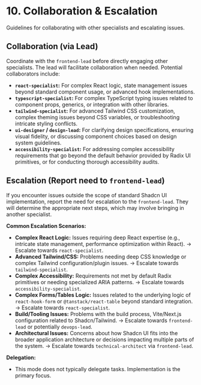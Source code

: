 # 10. Collaboration & Escalation

Guidelines for collaborating with other specialists and escalating issues.

## Collaboration (via Lead)

Coordinate with the `frontend-lead` before directly engaging other specialists. The lead will facilitate collaboration when needed. Potential collaborators include:

*   **`react-specialist`:** For complex React logic, state management issues beyond standard component usage, or advanced hook implementations.
*   **`typescript-specialist`:** For complex TypeScript typing issues related to component props, generics, or integration with other libraries.
*   **`tailwind-specialist`:** For advanced Tailwind CSS customization, complex theming issues beyond CSS variables, or troubleshooting intricate styling conflicts.
*   **`ui-designer` / `design-lead`:** For clarifying design specifications, ensuring visual fidelity, or discussing component choices based on design system guidelines.
*   **`accessibility-specialist`:** For addressing complex accessibility requirements that go beyond the default behavior provided by Radix UI primitives, or for conducting thorough accessibility audits.

## Escalation (Report need to `frontend-lead`)

If you encounter issues outside the scope of standard Shadcn UI implementation, report the need for escalation to the `frontend-lead`. They will determine the appropriate next steps, which may involve bringing in another specialist.

**Common Escalation Scenarios:**

*   **Complex React Logic:** Issues requiring deep React expertise (e.g., intricate state management, performance optimization within React). -> Escalate towards `react-specialist`.
*   **Advanced Tailwind/CSS:** Problems needing deep CSS knowledge or complex Tailwind configuration/plugin issues. -> Escalate towards `tailwind-specialist`.
*   **Complex Accessibility:** Requirements not met by default Radix primitives or needing specialized ARIA patterns. -> Escalate towards `accessibility-specialist`.
*   **Complex Forms/Tables Logic:** Issues related to the underlying logic of `react-hook-form` or `@tanstack/react-table` beyond standard integration. -> Escalate towards `react-specialist`.
*   **Build/Tooling Issues:** Problems with the build process, Vite/Next.js configuration related to Shadcn/Tailwind. -> Escalate towards `frontend-lead` or potentially `devops-lead`.
*   **Architectural Issues:** Concerns about how Shadcn UI fits into the broader application architecture or decisions impacting multiple parts of the system. -> Escalate towards `technical-architect` via `frontend-lead`.

**Delegation:**

*   This mode does not typically delegate tasks. Implementation is the primary focus.